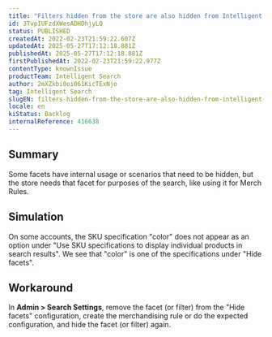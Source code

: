 ```yaml
---
title: "Filters hidden from the store are also hidden from Intelligent Search admin pages"
id: 3TvpIUFzdXWesADHDhjyLQ
status: PUBLISHED
createdAt: 2022-02-23T21:59:22.607Z
updatedAt: 2025-05-27T17:12:18.881Z
publishedAt: 2025-05-27T17:12:18.881Z
firstPublishedAt: 2022-02-23T21:59:22.977Z
contentType: knownIssue
productTeam: Intelligent Search
author: 2mXZkbi0oi061KicTExNjo
tag: Intelligent Search
slugEN: filters-hidden-from-the-store-are-also-hidden-from-intelligent-search-admin-pages
locale: en
kiStatus: Backlog
internalReference: 416638
---
```


## Summary


Some facets have internal usage or scenarios that need to be hidden, but the store needs that facet for purposes of the search, like using it for Merch Rules.


##

## Simulation


On some accounts, the SKU specification "color" does not appear as an option under "Use SKU specifications to display individual products in search results". We see that "color" is one of the specifications under "Hide facets".


##

## Workaround


In **Admin > Search Settings**, remove the facet (or filter) from the "Hide facets" configuration, create the merchandising rule or do the expected configuration, and hide the facet (or filter) again.

